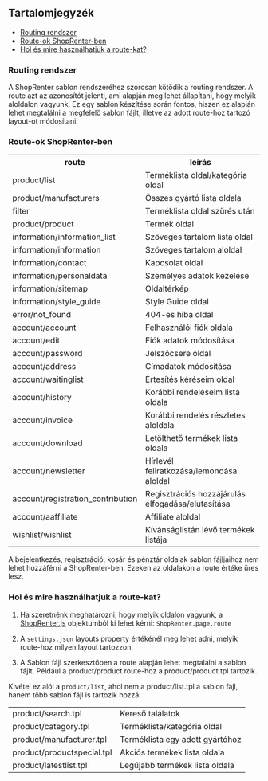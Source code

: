 ## Tartalomjegyzék
* [Routing rendszer](#routing-rendszer)
* [Route-ok ShopRenter-ben](#route-ok-shoprenter-ben)
* [Hol és mire használhatjuk a route-kat?](#hol-és-mire-használhatjuk-a-route-kat)

### Routing rendszer
 
 A ShopRenter sablon rendszeréhez szorosan kötődik a routing rendszer. A route azt az azonosítót jelenti, ami alapján
  meg lehet állapítani, hogy melyik aloldalon vagyunk. Ez egy sablon készítése során fontos, hiszen ez alapján lehet
   megtalálni a megfelelő sablon fájlt, illetve az adott route-hoz tartozó layout-ot módosítani.
   
### Route-ok ShopRenter-ben

<table>
<tr>
<th>route</th>
<th>leírás</th>
</tr>

<tr>
<td>
product/list
</td>
<td>
Terméklista oldal/kategória oldal
</td>
</tr>

<tr>
<td>
product/manufacturers
</td>
<td>
Összes gyártó lista oldala
</td>
</tr>

<tr>
<td>
filter
</td>
<td>
Terméklista oldal szűrés után
</td>
</tr>

<tr>
<td>
product/product
</td>
<td>
Termék oldal
</td>
</tr>

<tr>
<td>
information/information_list
</td>
<td>
Szöveges tartalom lista oldal
</td>
</tr>

<tr>
<td>
information/information
</td>
<td>
Szöveges tartalom aloldal
</td>
</tr>

<tr>
<td>
information/contact
</td>
<td>
Kapcsolat oldal
</td>
</tr>

<tr>
<td>
information/personaldata
</td>
<td>
Személyes adatok kezelése
</td>
</tr>

<tr>
<td>
information/sitemap
</td>
<td>
Oldaltérkép
</td>
</tr>

<tr>
<td>
information/style_guide
</td>
<td>
Style Guide oldal
</td>
</tr>

<tr>
<td>
error/not_found
</td>
<td>
404-es hiba oldal
</td>
</tr>

<tr>
<td>
account/account
</td>
<td>
Felhasználói fiók oldala
</td>
</tr>

<tr>
<td>
account/edit
</td>
<td>
Fiók adatok módosítása
</td>
</tr>

<tr>
<td>
account/password
</td>
<td>
Jelszócsere oldal
</td>
</tr>

<tr>
<td>
account/address
</td>
<td>
Címadatok módosítása
</td>
</tr>

<tr>
<td>
account/waitinglist
</td>
<td>
Értesítés kéréseim oldal
</td>
</tr>

<tr>
<td>
account/history
</td>
<td>
Korábbi rendeléseim lista oldala
</td>
</tr>

<tr>
<td>
account/invoice
</td>
<td>
Korábbi rendelés részletes aloldala
</td>
</tr>

<tr>
<td>
account/download
</td>
<td>
Letölthető termékek lista oldala
</td>
</tr>

<tr>
<td>
account/newsletter
</td>
<td>
Hírlevél feliratkozása/lemondása aloldal
</td>
</tr>

<tr>
<td>
account/registration_contribution
</td>
<td>
Regisztrációs hozzájárulás elfogadása/elutasítása
</td>
</tr>

<tr>
<td>
account/aaffiliate
</td>
<td>
Affiliate aloldal
</td>
</tr>

<tr>
<td>
wishlist/wishlist
</td>
<td>
Kívánságlistán lévő termékek listája
</td>
</tr>

</table>

A bejelentkezés, regisztráció, kosár és pénztár oldalak sablon fájljaihoz nem lehet hozzáférni a ShopRenter-ben. 
Ezeken az oldalakon a route értéke üres lesz.

### Hol és mire használhatjuk a route-kat?

1. Ha szeretnénk meghatározni, hogy melyik oldalon vagyunk, a
 [ShopRenter.js](https://github.com/Shoprenter/developers/blob/master/frontend-api/SHOPRENTERJS_API.md#page) 
 objektumból ki lehet kérni: `ShopRenter.page.route`

2. A `settings.json` layouts property értékénél meg lehet adni, melyik route-hoz milyen layout tartozzon.

3. A Sablon fájl szerkesztőben a route alapján lehet megtalálni a sablon fájlt. 
Például a product/product route-hoz a product/product.tpl tartozik.

Kivétel ez alól a `product/list`, ahol nem a product/list.tpl a sablon fájl, hanem több sablon fájl is tartozik hozzá:
  
<table>

<tr>
<td>
product/search.tpl
</td>
<td>
Kereső találatok
</td>
</tr>

<tr>
<td>
product/category.tpl
</td>
<td>
Terméklista/kategória oldal
</td>
</tr>

<tr>
<td>
product/manufacturer.tpl
</td> 
<td>
Terméklista egy adott gyártóhoz
</td>
</tr>

<tr>
<td>
product/productspecial.tpl
</td> 
<td>
Akciós termékek lista oldala
</td>
</tr>

<tr>
<td>
product/latestlist.tpl
</td> 
<td>
Legújabb termékek lista oldala
</td>
</tr>

</table>